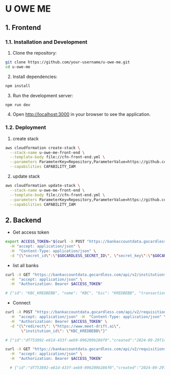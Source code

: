# U OWE ME

## 1. Frontend

### 1.1. Installation and Development

1. Clone the repository:
```bash
git clone https://github.com/your-username/u-owe-me.git
cd u-owe-me
```

2. Install dependencies:
```bash
npm install
```

3. Run the development server:
```bash
npm run dev
```

4. Open [http://localhost:3000](http://localhost:3000) in your browser to see the application.


### 1.2. Deployment

1. create stack

```bash
aws cloudformation create-stack \
  --stack-name u-owe-me-front-end \
  --template-body file://cfn-front-end.yml \
  --parameters ParameterKey=Repository,ParameterValue=https://github.com/drift-ai/u-owe-me.git \
  --capabilities CAPABILITY_IAM
```

2. update stack

```bash
aws cloudformation update-stack \
  --stack-name u-owe-me-front-end \
  --template-body file://cfn-front-end.yml \
  --parameters ParameterKey=Repository,ParameterValue=https://github.com/drift-ai/u-owe-me.git \
  --capabilities CAPABILITY_IAM
```


## 2. Backend

- Get access token
```bash
export ACCESS_TOKEN="$(curl -X POST "https://bankaccountdata.gocardless.com/api/v2/token/new/" \
  -H "accept: application/json" \
  -H  "Content-Type: application/json" \
  -d "{\"secret_id\":\"$GOCARDLESS_SECRET_ID\", \"secret_key\":\"$GOCARDLESS_SECRET_KEY\"}" | jq -r ".access" )"
```
- list all banks
```bash
curl -X GET "https://bankaccountdata.gocardless.com/api/v2/institutions/?country=be" \
  -H  "accept: application/json" \
  -H  "Authorization: Bearer $ACCESS_TOKEN"

# {"id": "KBC_KREDBEBB", "name": "KBC", "bic": "KREDBEBB", "transaction_total_days": "365", "countries": ["BE"], "logo": "https://storage.googleapis.com/gc-prd-institution_icons-production/FR/PNG/kbc.png"}

```
- Connect
```bash
curl -X POST "https://bankaccountdata.gocardless.com/api/v2/requisitions/" \
  -H  "accept: application/json" -H  "Content-Type: application/json" \
  -H  "Authorization: Bearer $ACCESS_TOKEN" \
  -d "{\"redirect\": \"https://www.meet-drift.ai\",
       \"institution_id\": \"KBC_KREDBEBB\"}"

# {"id":"df753892-e81d-433f-aeb9-096209b286f0","created":"2024-09-29T14:36:46.730770Z","redirect":"https://www.meet-drift.ai","status":"CR","institution_id":"KBC_KREDBEBB","agreement":"a2379b4b-6c97-4c0b-b80b-f746b604ac78","reference":"df753892-e81d-433f-aeb9-096209b286f0",# "accounts":[],"link":"https://ob.gocardless.com/ob-psd2/start/7eb7467b-54ca-4bc6-af76-6efc4421e728/KBC_KREDBEBB","ssn":null,"account_selection":false,"redirect_immediate":false}
```

```bash
curl -X GET "https://bankaccountdata.gocardless.com/api/v2/requisitions/df753892-e81d-433f-aeb9-096209b286f0/" \
  -H  "accept: application/json" \
  -H  "Authorization: Bearer $ACCESS_TOKEN" 

  # {"id":"df753892-e81d-433f-aeb9-096209b286f0","created":"2024-09-29T14:36:46.730770Z","redirect":"https://www.meet-drift.ai","status":"LN","institution_id":"KBC_KREDBEBB","agreement":"a2379b4b-6c97-4c0b-b80b-f746b604ac78","reference":"df753892-e81d-433f-aeb9-096209b286f0","accounts":["4aba2b84-3aee-4977-a7e3-723d19f1a632"],"link":"https://ob.gocardless.com/ob-psd2/start/7eb7467b-54ca-4bc6-af76-6efc4421e728/KBC_KREDBEBB","ssn":null,"account_selection":false,"redirect_immediate":false}

```